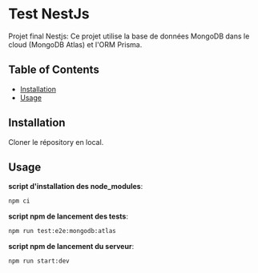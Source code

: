 # Test NestJs

Projet final Nestjs:
Ce projet utilise la base de données MongoDB dans le cloud (MongoDB Atlas) et l'ORM Prisma.

## Table of Contents

-   [Installation](#installation)
-   [Usage](#usage)

## Installation

Cloner le répository en local.

## Usage

**script d'installation des node_modules**:
```bash
npm ci
```

**script npm de lancement des tests**:

```bash
npm run test:e2e:mongodb:atlas
```

**script npm de lancement du serveur**:

```bash
npm run start:dev
```
